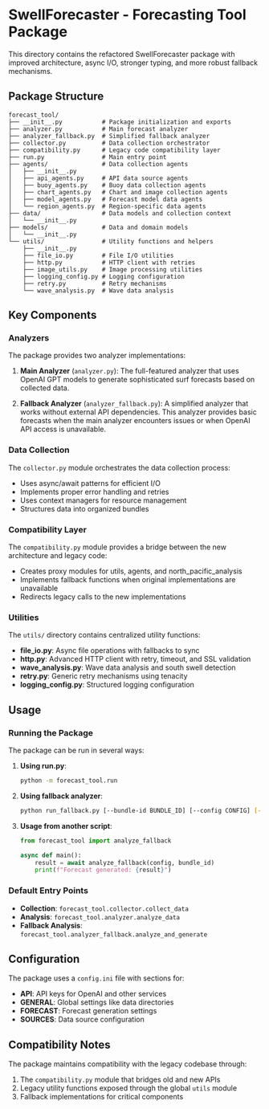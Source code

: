 # SwellForecaster - Forecasting Tool Package

This directory contains the refactored SwellForecaster package with improved architecture, async I/O, stronger typing, and more robust fallback mechanisms.

## Package Structure

```
forecast_tool/
├── __init__.py           # Package initialization and exports
├── analyzer.py           # Main forecast analyzer
├── analyzer_fallback.py  # Simplified fallback analyzer
├── collector.py          # Data collection orchestrator
├── compatibility.py      # Legacy code compatibility layer
├── run.py                # Main entry point
├── agents/               # Data collection agents
│   ├── __init__.py
│   ├── api_agents.py     # API data source agents
│   ├── buoy_agents.py    # Buoy data collection agents
│   ├── chart_agents.py   # Chart and image collection agents
│   ├── model_agents.py   # Forecast model data agents
│   └── region_agents.py  # Region-specific data agents
├── data/                 # Data models and collection context
│   └── __init__.py
├── models/               # Data and domain models
│   └── __init__.py
└── utils/                # Utility functions and helpers
    ├── __init__.py
    ├── file_io.py        # File I/O utilities
    ├── http.py           # HTTP client with retries
    ├── image_utils.py    # Image processing utilities
    ├── logging_config.py # Logging configuration
    ├── retry.py          # Retry mechanisms
    └── wave_analysis.py  # Wave data analysis
```

## Key Components

### Analyzers

The package provides two analyzer implementations:

1. **Main Analyzer** (`analyzer.py`): The full-featured analyzer that uses OpenAI GPT models to generate sophisticated surf forecasts based on collected data.

2. **Fallback Analyzer** (`analyzer_fallback.py`): A simplified analyzer that works without external API dependencies. This analyzer provides basic forecasts when the main analyzer encounters issues or when OpenAI API access is unavailable.

### Data Collection

The `collector.py` module orchestrates the data collection process:

- Uses async/await patterns for efficient I/O
- Implements proper error handling and retries
- Uses context managers for resource management
- Structures data into organized bundles

### Compatibility Layer

The `compatibility.py` module provides a bridge between the new architecture and legacy code:

- Creates proxy modules for utils, agents, and north_pacific_analysis
- Implements fallback functions when original implementations are unavailable
- Redirects legacy calls to the new implementations

### Utilities

The `utils/` directory contains centralized utility functions:

- **file_io.py**: Async file operations with fallbacks to sync
- **http.py**: Advanced HTTP client with retry, timeout, and SSL validation
- **wave_analysis.py**: Wave data analysis and south swell detection
- **retry.py**: Generic retry mechanisms using tenacity
- **logging_config.py**: Structured logging configuration

## Usage

### Running the Package

The package can be run in several ways:

1. **Using run.py**:
   ```bash
   python -m forecast_tool.run
   ```

2. **Using fallback analyzer**:
   ```bash
   python run_fallback.py [--bundle-id BUNDLE_ID] [--config CONFIG] [--debug]
   ```

3. **Usage from another script**:
   ```python
   from forecast_tool import analyze_fallback
   
   async def main():
       result = await analyze_fallback(config, bundle_id)
       print(f"Forecast generated: {result}")
   ```

### Default Entry Points

- **Collection**: `forecast_tool.collector.collect_data`
- **Analysis**: `forecast_tool.analyzer.analyze_data`
- **Fallback Analysis**: `forecast_tool.analyzer_fallback.analyze_and_generate`

## Configuration

The package uses a `config.ini` file with sections for:

- **API**: API keys for OpenAI and other services
- **GENERAL**: Global settings like data directories
- **FORECAST**: Forecast generation settings
- **SOURCES**: Data source configuration

## Compatibility Notes

The package maintains compatibility with the legacy codebase through:

1. The `compatibility.py` module that bridges old and new APIs
2. Legacy utility functions exposed through the global `utils` module 
3. Fallback implementations for critical components
